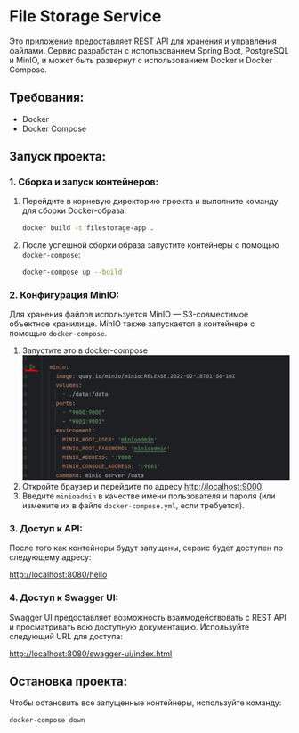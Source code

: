 # File Storage Service

Это приложение предоставляет REST API для хранения и управления файлами. Сервис разработан с использованием Spring Boot, PostgreSQL и MinIO, и может быть развернут с использованием Docker и Docker Compose.

## Требования:
- Docker
- Docker Compose

## Запуск проекта:

### 1. Сборка и запуск контейнеров:

1. Перейдите в корневую директорию проекта и выполните команду для сборки Docker-образа:

    ```bash
    docker build -t filestorage-app .
    ```

2. После успешной сборки образа запустите контейнеры с помощью `docker-compose`:

    ```bash
    docker-compose up --build
    ```

### 2. Конфигурация MinIO:

Для хранения файлов используется MinIO — S3-совместимое объектное хранилище. MinIO также запускается в контейнере с помощью `docker-compose`.

1. Запустите это в docker-compose ![img.png](img.png)
2. Откройте браузер и перейдите по адресу [http://localhost:9000](http://localhost:9000).
3. Введите `minioadmin` в качестве имени пользователя и пароля (или измените их в файле `docker-compose.yml`, если требуется).


### 3. Доступ к API:

После того как контейнеры будут запущены, сервис будет доступен по следующему адресу:

[http://localhost:8080/hello](http://localhost:8080/hello)

### 4. Доступ к Swagger UI:

Swagger UI предоставляет возможность взаимодействовать с REST API и просматривать всю доступную документацию. Используйте следующий URL для доступа:

[http://localhost:8080/swagger-ui/index.html](http://localhost:8080/swagger-ui/index.html)

## Остановка проекта:

Чтобы остановить все запущенные контейнеры, используйте команду:

```bash
docker-compose down
